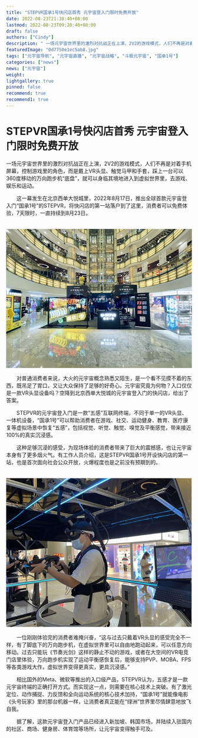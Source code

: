 ```yaml
---
title: "STEPVR国承1号快闪店首秀 元宇宙登入门限时免费开放"
date: 2022-08-23T21:38:40+08:00
lastmod: 2022-08-23T09:20:40+08:00
draft: false
authors: ["Cindy"]
description: " 一场元宇宙世界里的激烈对抗战正在上演，2V2的游戏模式，人们不再是对着手机屏幕，控制游戏里的角色，而是戴上VR头显、触觉马甲和手套，踩上一台可以360度移动的万向跑步机“底盘”，就可以身临其境地进入到虚拟世界里，去游戏、娱乐和运动。 "
featuredImage: "0d7750e1ec5ab8.jpg"
tags: ["元宇宙导航", "元宇宙直播", "元宇宙战略", "斗极元宇宙", "国承1号"]
categories: ["news"]
news: ["元宇宙"]
weight: 
lightgallery: true
pinned: false
recommend: true
recommend1: true
---
```


# STEPVR国承1号快闪店首秀 元宇宙登入门限时免费开放

​        一场元宇宙世界里的激烈对抗战正在上演，2V2的游戏模式，人们不再是对着手机屏幕，控制游戏里的角色，而是戴上VR头显、触觉马甲和手套，踩上一台可以360度移动的万向跑步机“底盘”，就可以身临其境地进入到虚拟世界里，去游戏、娱乐和运动。 

　　这一幕发生在北京西单大悦城里，2022年8月17日，推出全球首款元宇宙登入门“国承1号”的STEPVR，将快闪店的第一站落户到了这里，消费者可以免费体验，7天限时，一直持续到8月23日。

　　![img](b2b0d7750e1ec5ab8.jpg) 

　　对普通消费者来说，大火的元宇宙概念熟悉又陌生，是一个看不见摸不着的东西，既吊足了胃口，又让大众保持了足够的好奇心。元宇宙究竟为何物？入口仅仅是一款VR头显设备吗？空降到北京西单大悦城的元宇宙登入门的快闪店，给出了答案。 

　　STEPVR的元宇宙登入门是一款“五感”互联网终端，不同于单一的VR头显、一体机设备，“国承1号”可以帮助消费者在游戏、社交、运动健身、教育、医疗康复等虚拟场景中恢复“五感”，包括视觉、听觉、触觉、嗅觉及平衡感觉，带来接近100%的真实沉浸感。 

　　这种足够沉浸的感受，为现场体验的消费者带来了巨大的震撼感，也让元宇宙本身有了更多烟火气。有工作人员介绍，这是STEPVR国承1号开设快闪店的第一站，也是首次面向社会公众开放，火爆程度也是之前没有预期到的。

　　![img](802953a7601b8af2cbbbd559.jpg) 

　　一位刚刚体验完的消费者难掩兴奋，“这与过去只戴着VR头显的感受完全不一样，有了脚底下的万向跑步机，在虚拟世界里可以自由地跑动起来，可以任意方向移动。过去只能玩《节奏光剑》这样的静止不动的游戏，或者在大空间的VR电竞门店里体验，万向跑步机实现了运动平衡感恢复后，能够支持PVP、MOBA、FPS等各类游戏大作，虚拟世界变得更真实，更具沉浸感。” 

　　相比国外的Meta、微软等推出的入口级产品，STEPVR认为，五感才是一款元宇宙终端的正确打开方式。而实现这一点，则需要在核心技术上突破。有了激光定位、动作捕捉、力反馈和全向运动系统的核心技术加持，“国承1号”就能像电影《头号玩家》里的那台机器一样，让消费者真正能在“绿洲”世界里尽情肆意地放飞自我。 

　　据了解，这款元宇宙登入门产品已经进入新加坡、韩国市场，并陆续入驻国内的社区、商场、健身房、体育馆等场所，让元宇宙变得触手可及。
